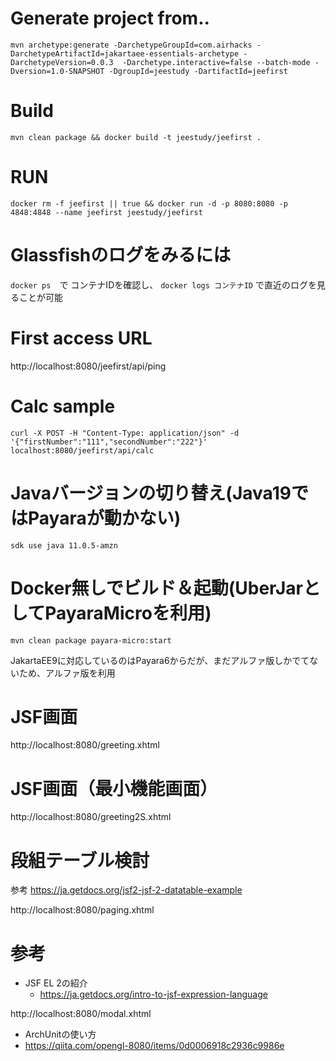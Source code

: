 # Generate project from..
```
mvn archetype:generate -DarchetypeGroupId=com.airhacks -DarchetypeArtifactId=jakartaee-essentials-archetype -DarchetypeVersion=0.0.3  -Darchetype.interactive=false --batch-mode -Dversion=1.0-SNAPSHOT -DgroupId=jeestudy -DartifactId=jeefirst
```

# Build
```
mvn clean package && docker build -t jeestudy/jeefirst .
```

# RUN

```
docker rm -f jeefirst || true && docker run -d -p 8080:8080 -p 4848:4848 --name jeefirst jeestudy/jeefirst 
```

# Glassfishのログをみるには
``docker ps``　で コンテナIDを確認し、
``docker logs コンテナID``
で直近のログを見ることが可能

# First access URL
http://localhost:8080/jeefirst/api/ping

# Calc sample 
```
curl -X POST -H "Content-Type: application/json" -d '{"firstNumber":"111","secondNumber":"222"}' localhost:8080/jeefirst/api/calc
```
# Javaバージョンの切り替え(Java19ではPayaraが動かない)
```
sdk use java 11.0.5-amzn    
```


# Docker無しでビルド＆起動(UberJarとしてPayaraMicroを利用)
```
mvn clean package payara-micro:start
```

JakartaEE9に対応しているのはPayara6からだが、まだアルファ版しかでてないため、アルファ版を利用

# JSF画面

http://localhost:8080/greeting.xhtml

# JSF画面（最小機能画面）
http://localhost:8080/greeting2S.xhtml

# 段組テーブル検討
参考
https://ja.getdocs.org/jsf2-jsf-2-datatable-example

http://localhost:8080/paging.xhtml

# 参考

- JSF EL 2の紹介
  - https://ja.getdocs.org/intro-to-jsf-expression-language


http://localhost:8080/modal.xhtml

- ArchUnitの使い方
- https://qiita.com/opengl-8080/items/0d0006918c2936c9986e
